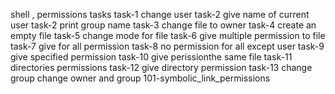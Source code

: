 shell , permissions tasks
task-1 change user
task-2 give name of current user
task-2 print group name
task-3 change file to owner
task-4 create an empty file
task-5 change mode for file
task-6 give multiple permission to file
task-7 give for all permission
task-8 no permission for all except user
task-9 give specified permission
task-10 give perissionthe same file 
task-11 directories permissions
task-12 give directory permission
task-13 change group
change owner and group
101-symbolic_link_permissions
